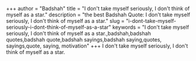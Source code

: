 +++
author = "Badshah"
title = "I don't take myself seriously, I don't think of myself as a star."
description = "the best Badshah Quote: I don't take myself seriously, I don't think of myself as a star."
slug = "i-dont-take-myself-seriously-i-dont-think-of-myself-as-a-star"
keywords = "I don't take myself seriously, I don't think of myself as a star.,badshah,badshah quotes,badshah quote,badshah sayings,badshah saying,quotes, sayings,quote, saying, motivation"
+++
I don't take myself seriously, I don't think of myself as a star.
